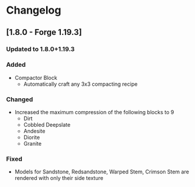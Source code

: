 # Changelog

## [1.8.0 - Forge 1.19.3]

### Updated to 1.8.0+1.19.3

### Added
- Compactor Block
  - Automatically craft any 3x3 compacting recipe

### Changed
- Increased the maximum compression of the following blocks to 9
  - Dirt
  - Cobbled Deepslate
  - Andesite
  - Diorite
  - Granite

### Fixed
- Models for Sandstone, Redsandstone, Warped Stem, Crimson Stem are rendered with only their side texture